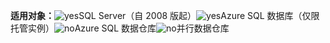 <Token>**适用对象：**![yes](media/yes.png)SQL Server（自 2008 版起）![yes](media/yes.png)Azure SQL 数据库（仅限托管实例）![no](media/no.png)Azure SQL 数据仓库![no](media/no.png)并行数据仓库</Token>

